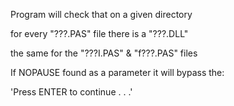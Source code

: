 Program will check that on a given directory

for every "???.PAS" file there is a "???.DLL"

the same for the "???I.PAS" & "f???.PAS" files

If NOPAUSE found as a parameter it will bypass the:

'Press ENTER to continue . . .'
